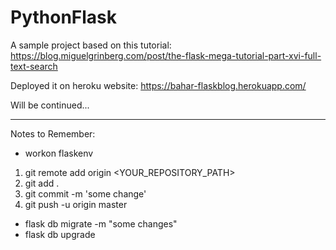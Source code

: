 # PythonFlask

A sample project based on this tutorial: https://blog.miguelgrinberg.com/post/the-flask-mega-tutorial-part-xvi-full-text-search 

Deployed it on heroku website: https://bahar-flaskblog.herokuapp.com/

Will be continued...
- - - -
Notes to Remember: 

* workon flaskenv

1. git remote add origin <YOUR_REPOSITORY_PATH>
2. git add .
3. git commit -m 'some change'
4. git push -u origin master

* flask db migrate -m "some changes"
* flask db upgrade

